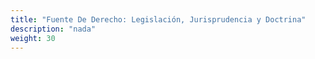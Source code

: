 ```yaml
---
title: "Fuente De Derecho: Legislación, Jurisprudencia y Doctrina"
description: "nada" 
weight: 30
---
```



